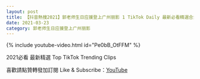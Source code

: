 ```yaml
---
layout: post
title: 【抖音熱搜2021】郭老师生日应援登上广州丽影 1 TikTok Daily 最新必看精選合集2021 03 23
date: 2021-03-23
category: 郭老师生日应援登上广州丽影
---
```


{% include youtube-video.html id="Pe0bB_OtFFM" %}

2021必看 最新精選 Top TikTok Trending Clips

喜歡請點贊轉發加訂閱 Like & Subscribe：[YouTube](https://www.youtube.com/channel/UCAoR7VcanIPd04uEq_GIylA/videos)

